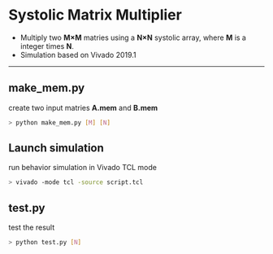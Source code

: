 # Systolic Matrix Multiplier
* Multiply two **M×M** matries using a **N×N** systolic array, where **M** is a integer times 
**N**.
* Simulation based on Vivado 2019.1
---
## make_mem.py
create two input matries **A.mem** and **B.mem**
``` bash
> python make_mem.py [M] [N]
```
## Launch simulation
run behavior simulation in Vivado TCL mode
```bash
> vivado -mode tcl -source script.tcl
```
## test.py
test the result
```bash
> python test.py [N]
```